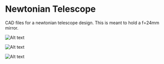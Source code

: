 # Newtonian Telescope
CAD files for a newtonian telescope design. This is meant to hold a f=24mm mirror. 

![Alt text](relative%20path/to/image.png?raw=true "NewtonianTelescope")

![Alt text](relative%20path/to/image1.png?raw=true "NewtonianTelescope")

![Alt text](relative%20path/to/image2.png?raw=true "NewtonianTelescope")
